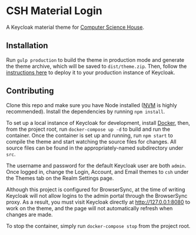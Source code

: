# CSH Material Login
A Keycloak material theme for [Computer Science House](http://csh.rit.edu).

## Installation

Run `gulp production` to build the theme in production mode and generate the theme archive, which will be saved to `dist/theme.zip`. Then, follow the [instructions here](https://keycloak.gitbooks.io/server-developer-guide/content/v/2.3/topics/themes.html#_deploying_themes) to deploy it to your production instance of Keycloak.

## Contributing

Clone this repo and make sure you have Node installed ([NVM](https://github.com/creationix/nvm) is highly recommended). Install the dependencies by running `npm install`.

To set up a local instance of Keycloak for development, install [Docker](https://www.docker.com/), then, from the project root, run `docker-compose up -d` to build and run the container. Once the container is set up and running, run `npm start` to compile the theme and start watching the source files for changes. All source files can be found in the appropriately-named subdirectory under `src`.

The username and password for the default Keycloak user are both `admin`. Once logged in, change the Login, Account, and Email themes to `csh` under the Themes tab on the Realm Settings page.

Although this project is configured for BrowserSync, at the time of writing Keycloak will not allow logins to the admin portal through the BrowserSync proxy. As a result, you must visit Keycloak directly at http://127.0.0.1:8080 to work on the theme, and the page will not automatically refresh when changes are made.

To stop the container, simply run `docker-compose stop` from the project root.